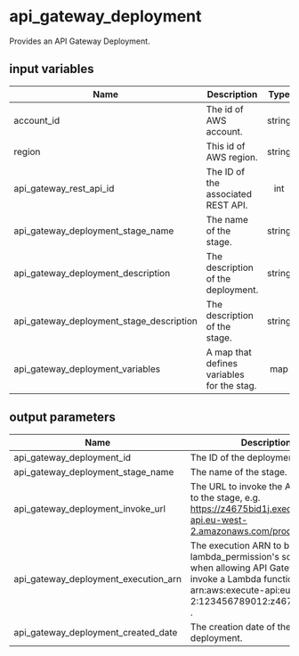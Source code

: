# api_gateway_deployment

Provides an API Gateway Deployment.

## input variables

| Name | Description | Type | Default | Required |
|------|-------------|:----:|:-----:|:-----:|
|account_id|The id of AWS account.|string||Yes|
|region|This id of AWS region.|string||Yes|
|api_gateway_rest_api_id|The ID of the associated REST API.|int||Yes|
|api_gateway_deployment_stage_name|The name of the stage.|string||Yes|
|api_gateway_deployment_description|The description of the deployment.|string|Managed by TerraHub|No|
|api_gateway_deployment_stage_description|The description of the stage.|string|Managed by TerraHub|No|
|api_gateway_deployment_variables|A map that defines variables for the stag.|map||No|


## output parameters

| Name | Description | Type |
|------|-------------|:----:|
|api_gateway_deployment_id|The ID of the deployment.|int|
|api_gateway_deployment_stage_name|The name of the stage.|string|
|api_gateway_deployment_invoke_url|The URL to invoke the API pointing to the stage, e.g. https://z4675bid1j.execute-api.eu-west-2.amazonaws.com/prod .|string|
|api_gateway_deployment_execution_arn|The execution ARN to be used in lambda_permission's source_arn when allowing API Gateway to invoke a Lambda function, e.g. arn:aws:execute-api:eu-west-2:123456789012:z4675bid1j/prod .|int|
|api_gateway_deployment_created_date|The creation date of the deployment.|int|
